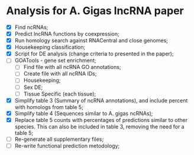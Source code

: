 # Analysis for A. Gigas lncRNA paper

- [x] Find ncRNAs;
- [x] Predict lncRNA functions by coexpression;
- [X] Run homology search against RNACentral and close genomes;
- [x] Housekeeping classification;
- [x] Script for DE analysis (change criteria to presented in the paper);
- [ ] GOATools - gene set enrichment;
    - [ ] Find file with all ncRNA GO annotations;
    - [ ] Create file with all ncRNA IDs;
    - [ ] Housekeeping;
    - [ ] Sex DE;
    - [ ] Tissue Specific (each tissue);
- [X] Simplify table 3 (Summary of ncRNA annotations), and include percent with homologs from table 5;
- [X] Simplify table 4 (Sequences similar to A. gigas ncRNAs);
- [X] Replace table 5 counts with percentages of predictions similar to other species. This can also be included in table 3, removing the need for a table 5;
- [ ] Re-generate all supplementary files;
- [ ] Re-write functional prediction metodology;